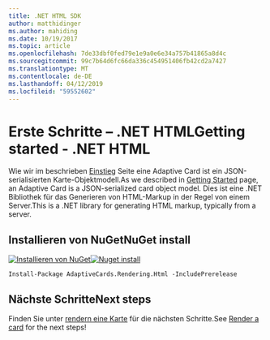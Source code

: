```yaml
---
title: .NET HTML SDK
author: matthidinger
ms.author: mahiding
ms.date: 10/19/2017
ms.topic: article
ms.openlocfilehash: 7de33dbf0fed79e1e9a0e6e34a757b41865a8d4c
ms.sourcegitcommit: 99c7b64d6fc66da336c454951406fb42cd2a7427
ms.translationtype: MT
ms.contentlocale: de-DE
ms.lasthandoff: 04/12/2019
ms.locfileid: "59552602"
---
```

# <a name="getting-started---net-html"></a><span data-ttu-id="e58cf-102">Erste Schritte – .NET HTML</span><span class="sxs-lookup"><span data-stu-id="e58cf-102">Getting started - .NET HTML</span></span>

<span data-ttu-id="e58cf-103">Wie wir im beschrieben [Einstieg](../../../authoring-cards/getting-started.md) Seite eine Adaptive Card ist ein JSON-serialisierten Karte-Objektmodell.</span><span class="sxs-lookup"><span data-stu-id="e58cf-103">As we described in [Getting Started](../../../authoring-cards/getting-started.md) page, an Adaptive Card is a JSON-serialized card object model.</span></span> <span data-ttu-id="e58cf-104">Dies ist eine .NET Bibliothek für das Generieren von HTML-Markup in der Regel von einem Server.</span><span class="sxs-lookup"><span data-stu-id="e58cf-104">This is a .NET library for generating HTML markup, typically from a server.</span></span>

## <a name="nuget-install"></a><span data-ttu-id="e58cf-105">Installieren von NuGet</span><span class="sxs-lookup"><span data-stu-id="e58cf-105">NuGet install</span></span>

<span data-ttu-id="e58cf-106">[![Installieren von NuGet](https://img.shields.io/nuget/vpre/AdaptiveCards.Rendering.Html.svg)](https://www.nuget.org/packages/AdaptiveCards.Rendering.Html)</span><span class="sxs-lookup"><span data-stu-id="e58cf-106">[![Nuget install](https://img.shields.io/nuget/vpre/AdaptiveCards.Rendering.Html.svg)](https://www.nuget.org/packages/AdaptiveCards.Rendering.Html)</span></span>

```console
Install-Package AdaptiveCards.Rendering.Html -IncludePrerelease
```

## <a name="next-steps"></a><span data-ttu-id="e58cf-107">Nächste Schritte</span><span class="sxs-lookup"><span data-stu-id="e58cf-107">Next steps</span></span>

<span data-ttu-id="e58cf-108">Finden Sie unter [rendern eine Karte](render-a-card.md) für die nächsten Schritte.</span><span class="sxs-lookup"><span data-stu-id="e58cf-108">See [Render a card](render-a-card.md) for the next steps!</span></span>